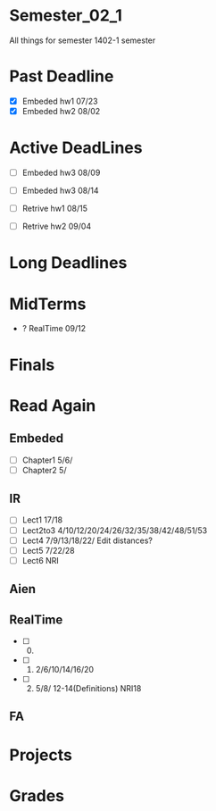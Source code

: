 # Semester_02_1
All things for semester 1402-1 semester

# Past Deadline
- [x] Embeded    hw1         07/23
- [x] Embeded    hw2         08/02

# Active DeadLines
- [ ] Embeded    hw3         08/09
- [ ] Embeded    hw3         08/14
- [ ] Retrive    hw1         08/15
- [ ] Retrive    hw2         09/04


# Long Deadlines

# MidTerms
- ? RealTime    09/12

# Finals


# Read Again
## Embeded
- [ ] Chapter1  5/6/
- [ ] Chapter2  5/

## IR
- [ ] Lect1     17/18
- [ ] Lect2to3  4/10/12/20/24/26/32/35/38/42/48/51/53
- [ ] Lect4     7/9/13/18/22/ Edit distances?
- [ ] Lect5     7/22/28
- [ ] Lect6     NRI

## Aien

## RealTime
- [ ] 0.
- [ ] 1.    2/6/10/14/16/20
- [ ] 2.    5/8/ 12-14(Definitions) NRI18

## FA

# Projects

# Grades